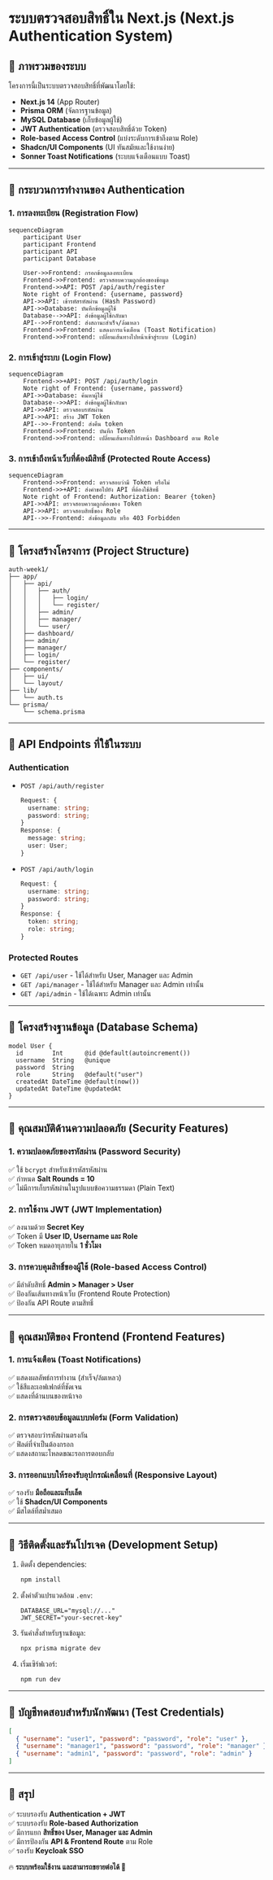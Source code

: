 # ระบบตรวจสอบสิทธิ์ใน Next.js (Next.js Authentication System)

## 📌 ภาพรวมของระบบ

โครงการนี้เป็นระบบตรวจสอบสิทธิ์ที่พัฒนาโดยใช้:
- **Next.js 14** (App Router)
- **Prisma ORM** (จัดการฐานข้อมูล)
- **MySQL Database** (เก็บข้อมูลผู้ใช้)
- **JWT Authentication** (ตรวจสอบสิทธิ์ด้วย Token)
- **Role-based Access Control** (แบ่งระดับการเข้าถึงตาม Role)
- **Shadcn/UI Components** (UI ทันสมัยและใช้งานง่าย)
- **Sonner Toast Notifications** (ระบบแจ้งเตือนแบบ Toast)

---

## 🔹 **กระบวนการทำงานของ Authentication**

### 1. การลงทะเบียน (Registration Flow)
```mermaid
sequenceDiagram
    participant User
    participant Frontend
    participant API
    participant Database

    User->>Frontend: กรอกข้อมูลลงทะเบียน
    Frontend->>Frontend: ตรวจสอบความถูกต้องของข้อมูล
    Frontend->>API: POST /api/auth/register
    Note right of Frontend: {username, password}
    API->>API: เข้ารหัสรหัสผ่าน (Hash Password)
    API->>Database: บันทึกข้อมูลผู้ใช้
    Database-->>API: ส่งข้อมูลผู้ใช้กลับมา
    API-->>Frontend: ส่งสถานะสำเร็จ/ล้มเหลว
    Frontend->>Frontend: แสดงการแจ้งเตือน (Toast Notification)
    Frontend->>Frontend: เปลี่ยนเส้นทางไปหน้าเข้าสู่ระบบ (Login)
```

### 2. การเข้าสู่ระบบ (Login Flow)
```mermaid
sequenceDiagram
    Frontend->>+API: POST /api/auth/login
    Note right of Frontend: {username, password}
    API->>Database: ค้นหาผู้ใช้
    Database-->>API: ส่งข้อมูลผู้ใช้กลับมา
    API->>API: ตรวจสอบรหัสผ่าน
    API->>API: สร้าง JWT Token
    API-->>-Frontend: ส่งคืน token
    Frontend->>Frontend: บันทึก Token
    Frontend->>Frontend: เปลี่ยนเส้นทางไปยังหน้า Dashboard ตาม Role
```

### 3. การเข้าถึงหน้าเว็บที่ต้องมีสิทธิ์ (Protected Route Access)
```mermaid
sequenceDiagram
    Frontend->>Frontend: ตรวจสอบว่ามี Token หรือไม่
    Frontend->>+API: ส่งคำขอไปยัง API ที่ต้องใช้สิทธิ์
    Note right of Frontend: Authorization: Bearer {token}
    API->>API: ตรวจสอบความถูกต้องของ Token
    API->>API: ตรวจสอบสิทธิ์ของ Role
    API-->>-Frontend: ส่งข้อมูลกลับ หรือ 403 Forbidden
```

---

## 🔹 **โครงสร้างโครงการ (Project Structure)**

```
auth-week1/
├── app/
│   ├── api/
│   │   ├── auth/
│   │   │   ├── login/
│   │   │   └── register/
│   │   ├── admin/
│   │   ├── manager/
│   │   └── user/
│   ├── dashboard/
│   ├── admin/
│   ├── manager/
│   ├── login/
│   └── register/
├── components/
│   ├── ui/
│   └── layout/
├── lib/
│   └── auth.ts
└── prisma/
    └── schema.prisma
```

---

## 🔹 **API Endpoints ที่ใช้ในระบบ**

### Authentication
- `POST /api/auth/register`
  ```typescript
  Request: {
    username: string;
    password: string;
  }
  Response: {
    message: string;
    user: User;
  }
  ```

- `POST /api/auth/login`
  ```typescript
  Request: {
    username: string;
    password: string;
  }
  Response: {
    token: string;
    role: string;
  }
  ```

### Protected Routes
- `GET /api/user` - ใช้ได้สำหรับ User, Manager และ Admin
- `GET /api/manager` - ใช้ได้สำหรับ Manager และ Admin เท่านั้น
- `GET /api/admin` - ใช้ได้เฉพาะ Admin เท่านั้น

---

## 🔹 **โครงสร้างฐานข้อมูล (Database Schema)**

```prisma
model User {
  id        Int      @id @default(autoincrement())
  username  String   @unique
  password  String
  role      String   @default("user")
  createdAt DateTime @default(now())
  updatedAt DateTime @updatedAt
}
```

---

## 🔹 **คุณสมบัติด้านความปลอดภัย (Security Features)**

### 1. **ความปลอดภัยของรหัสผ่าน (Password Security)**
✅ ใช้ `bcrypt` สำหรับเข้ารหัสรหัสผ่าน  
✅ กำหนด **Salt Rounds = 10**  
✅ ไม่มีการเก็บรหัสผ่านในรูปแบบข้อความธรรมดา (Plain Text)  

### 2. **การใช้งาน JWT (JWT Implementation)**
✅ ลงนามด้วย **Secret Key**  
✅ Token มี **User ID, Username และ Role**  
✅ Token หมดอายุภายใน **1 ชั่วโมง**  

### 3. **การควบคุมสิทธิ์ของผู้ใช้ (Role-based Access Control)**
✅ มีลำดับสิทธิ์ **Admin > Manager > User**  
✅ ป้องกันเส้นทางหน้าเว็บ (Frontend Route Protection)  
✅ ป้องกัน API Route ตามสิทธิ์  

---

## 🔹 **คุณสมบัติของ Frontend (Frontend Features)**

### 1. **การแจ้งเตือน (Toast Notifications)**
✅ แสดงผลลัพธ์การทำงาน (สำเร็จ/ล้มเหลว)  
✅ ใช้สีและเอฟเฟกต์ที่ชัดเจน  
✅ แสดงที่ด้านบนของหน้าจอ  

### 2. **การตรวจสอบข้อมูลแบบฟอร์ม (Form Validation)**
✅ ตรวจสอบว่ารหัสผ่านตรงกัน  
✅ ฟิลด์ที่จำเป็นต้องกรอก  
✅ แสดงสถานะโหลดขณะรอการตอบกลับ  

### 3. **การออกแบบให้รองรับอุปกรณ์เคลื่อนที่ (Responsive Layout)**
✅ รองรับ **มือถือและแท็บเล็ต**  
✅ ใช้ **Shadcn/UI Components**  
✅ มีสไตล์ที่สม่ำเสมอ  

---

## 🔹 **วิธีติดตั้งและรันโปรเจค (Development Setup)**

1. ติดตั้ง dependencies:
   ```bash
   npm install
   ```

2. ตั้งค่าตัวแปรแวดล้อม `.env`:
   ```env
   DATABASE_URL="mysql://..."
   JWT_SECRET="your-secret-key"
   ```

3. รันคำสั่งสำหรับฐานข้อมูล:
   ```bash
   npx prisma migrate dev
   ```

4. เริ่มเซิร์ฟเวอร์:
   ```bash
   npm run dev
   ```

---

## 🔹 **บัญชีทดสอบสำหรับนักพัฒนา (Test Credentials)**

```json
[
  { "username": "user1", "password": "password", "role": "user" },
  { "username": "manager1", "password": "password", "role": "manager" },
  { "username": "admin1", "password": "password", "role": "admin" }
]
```

---

## 🎯 **สรุป**

✅ ระบบรองรับ **Authentication + JWT**  
✅ ระบบรองรับ **Role-based Authorization**  
✅ มีการแยก **สิทธิ์ของ User, Manager และ Admin**  
✅ มีการป้องกัน **API & Frontend Route** ตาม Role  
✅ รองรับ **Keycloak SSO**  

🔥 **ระบบพร้อมใช้งาน และสามารถขยายต่อได้ 🎉**

